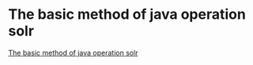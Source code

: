 # The basic method of java operation solr
[The basic method of java operation solr](https://aiwithcloud.com/2022/09/16/the_basic_method_of_java_operation_solr/)